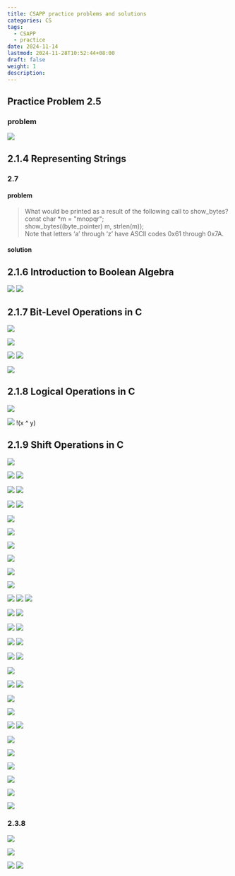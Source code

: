 ```yaml
---
title: CSAPP practice problems and solutions
categories: CS
tags:
  - CSAPP
  - practice
date: 2024-11-14
lastmod: 2024-11-28T10:52:44+08:00
draft: false
weight: 1
description: 
---
```

## Practice Problem 2.5

### problem

![](CSAPP/pp2.5.png)



## 2.1.4 Representing Strings

### 2.7

#### problem

> What would be printed as a result of the following call to show_bytes?  
> const char *m = "mnopqr";  
> show_bytes((byte_pointer) m, strlen(m));  
> Note that letters ‘a’ through ‘z’ have ASCII codes 0x61 through 0x7A.

#### solution

## 2.1.6 Introduction to Boolean Algebra

![](CSAPP/pp2.8-1.png)
![](CSAPP/pp2.8-2.png)

## 2.1.7 Bit-Level Operations in C

![](CSAPP/pp2.9.png)

![](CSAPP/pp2.11.png)


![](CSAPP/pp2.12-1.png)
![](CSAPP/pp2.12-2.png)

![](CSAPP/pp2.13.png)

## 2.1.8 Logical Operations in C

![](CSAPP/pp2.14.png)

![](CSAPP/pp2.15.png)
!(x ^ y)

## 2.1.9 Shift Operations in C

![](CSAPP/pp2.16.png)

![](CSAPP/pp2.17-1.png)
![](CSAPP/pp2.17-2.png)


![](CSAPP/pp2.18-1.png)
![](CSAPP/pp2.18-2.png)

![](CSAPP/pp2.19-1.png)
![](CSAPP/pp2.19-2.png)

![](CSAPP/pp2.20.png)

![](CSAPP/pp2.21.png)

![](CSAPP/pp2.22.png)


![](CSAPP/pp2.23.png)

![](CSAPP/pp2.24.png)

![](CSAPP/pp2.25.png)

![](CSAPP/pp2.26-1.png)
![](CSAPP/pp2.26-2.png)
![](CSAPP/pp2.27.png)

![](CSAPP/pp2.28-1.png)
![](CSAPP/pp2.28-2.png)

![](CSAPP/pp2.29-1.png)
![](CSAPP/pp2.29-2.png)



![](CSAPP/pp2.30.png)
![](CSAPP/pp2.31.png)

![](CSAPP/pp2.32.png)
![](CSAPP/pp2.32-2.png)

![](CSAPP/pp2.33.png)

![](CSAPP/pp2.34.png)
![](CSAPP/pp2.34-2.png)

![](CSAPP/pp2.35.png)

![](CSAPP/pp2.36.png)

![](CSAPP/pp2.37.png)
![](CSAPP/pp2.37-2.png)

![](CSAPP/pp2.38.png)

![](CSAPP/pp2.39.png)

![](CSAPP/pp2.40.png)

![](CSAPP/pp2.41.png)

![](CSAPP/pp2.42.png)

![](CSAPP/pp2.43.png)

### 2.3.8

![](CSAPP/pp2.44.png)

![](CSAPP/pp2.45.png)

![](CSAPP/pp2.46.png)
![](CSAPP/pp2.46-2.png)